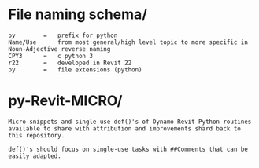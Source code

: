 # File naming schema/
    py        =   prefix for python
    Name/Use      from most general/high level topic to more specific in Noun-Adjective reverse naming 
    CPY3      =   c python 3
    r22       =   developed in Revit 22
    py        =   file extensions (python)

# py-Revit-MICRO/
    Micro snippets and single-use def()'s of Dynamo Revit Python routines available to share with attribution and improvements shard back to this repository.

    def()'s should focus on single-use tasks with ##Comments that can be easily adapted.
